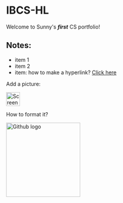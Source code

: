 # IBCS-HL

Welcome to Sunny's ***first*** CS portfolio!

## Notes:
- item 1
- item 2
- item: how to make a hyperlink? [Click here](https://www.canva.cn/design/DAGP2tO8ULI/S9D6UDDtsB1A_f2brXMZBw/edit)

Add a picture:

<img width="37" alt="Screenshot 2024-09-09 at 11 58 10" src="https://github.com/user-attachments/assets/5586927c-fb66-4889-8204-595ad42b91bb">

How to format it?

<img width="200" alt="Github logo" src="https://github.com/user-attachments/assets/5586927c-fb66-4889-8204-595ad42b91bb">
